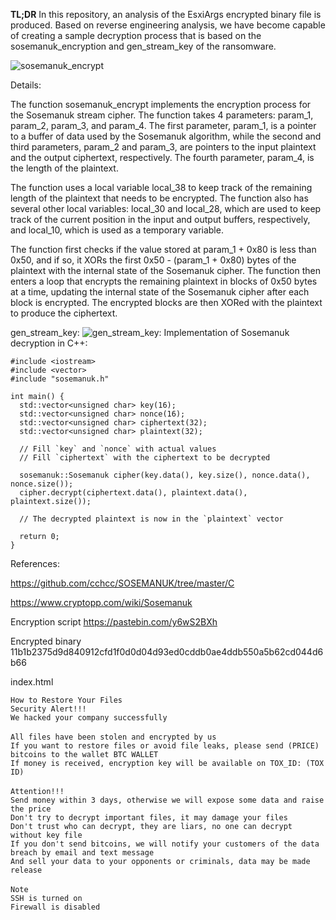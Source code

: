 **TL;DR**
In this repository, an analysis of the EsxiArgs encrypted binary file is produced. Based on reverse engineering analysis, we have become capable of creating a sample decryption process that is based on the sosemanuk_encryption and gen_stream_key of the ransomware.

![sosemanuk_encrypt](https://i.imgur.com/nrUf33D.png)

Details:

The function sosemanuk_encrypt implements the encryption process for the Sosemanuk stream cipher. The function takes 4 parameters: param_1, param_2, param_3, and param_4. The first parameter, param_1, is a pointer to a buffer of data used by the Sosemanuk algorithm, while the second and third parameters, param_2 and param_3, are pointers to the input plaintext and the output ciphertext, respectively. The fourth parameter, param_4, is the length of the plaintext.

The function uses a local variable local_38 to keep track of the remaining length of the plaintext that needs to be encrypted. The function also has several other local variables: local_30 and local_28, which are used to keep track of the current position in the input and output buffers, respectively, and local_10, which is used as a temporary variable.

The function first checks if the value stored at param_1 + 0x80 is less than 0x50, and if so, it XORs the first 0x50 - (param_1 + 0x80) bytes of the plaintext with the internal state of the Sosemanuk cipher. The function then enters a loop that encrypts the remaining plaintext in blocks of 0x50 bytes at a time, updating the internal state of the Sosemanuk cipher after each block is encrypted. The encrypted blocks are then XORed with the plaintext to produce the ciphertext.

gen_stream_key: 
![gen_stream_key: ](https://i.imgur.com/O6Poau9.png)
Implementation of Sosemanuk decryption in C++:

    #include <iostream>
    #include <vector>
    #include "sosemanuk.h"
    
    int main() {
      std::vector<unsigned char> key(16);
      std::vector<unsigned char> nonce(16);
      std::vector<unsigned char> ciphertext(32);
      std::vector<unsigned char> plaintext(32);
    
      // Fill `key` and `nonce` with actual values
      // Fill `ciphertext` with the ciphertext to be decrypted
    
      sosemanuk::Sosemanuk cipher(key.data(), key.size(), nonce.data(), nonce.size());
      cipher.decrypt(ciphertext.data(), plaintext.data(), plaintext.size());
    
      // The decrypted plaintext is now in the `plaintext` vector
    
      return 0;
    }

References: 

https://github.com/cchcc/SOSEMANUK/tree/master/C

https://www.cryptopp.com/wiki/Sosemanuk

Encryption script https://pastebin.com/y6wS2BXh

Encrypted binary 11b1b2375d9d840912cfd1f0d0d04d93ed0cddb0ae4ddb550a5b62cd044d6b66

index.html

    How to Restore Your Files  
    Security Alert!!!  
    We hacked your company successfully  
    　  
    All files have been stolen and encrypted by us  
    If you want to restore files or avoid file leaks, please send (PRICE) bitcoins to the wallet BTC WALLET
    If money is received, encryption key will be available on TOX_ID: (TOX ID)  
    　  
    Attention!!!  
    Send money within 3 days, otherwise we will expose some data and raise the price  
    Don't try to decrypt important files, it may damage your files  
    Don't trust who can decrypt, they are liars, no one can decrypt without key file  
    If you don't send bitcoins, we will notify your customers of the data breach by email and text message  
    And sell your data to your opponents or criminals, data may be made release  
    　  
    Note  
    SSH is turned on  
    Firewall is disabled
